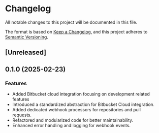 # Changelog

All notable changes to this project will be documented in this file.

The format is based on [Keep a Changelog](https://keepachangelog.com/en/1.0.0/),
and this project adheres to [Semantic Versioning](https://semver.org/spec/v2.0.0.html).

<!-- towncrier release notes start -->

## [Unreleased]

## 0.1.0 (2025-02-23)

### Features
- Added Bitbucket cloud integration focusing on development related features
- Introduced a standardized abstraction for Bitbucket Cloud integration.
- Added dedicated webhook processors for repositories and pull requests.
- Refactored and modularized code for better maintainability.
- Enhanced error handling and logging for webhook events.

<!-- towncrier release notes end -->